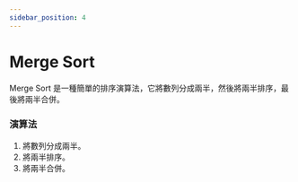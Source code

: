 ```yaml
---
sidebar_position: 4
---
```


# Merge Sort

Merge Sort 是一種簡單的排序演算法，它將數列分成兩半，然後將兩半排序，最後將兩半合併。

### 演算法

1. 將數列分成兩半。
2. 將兩半排序。
3. 將兩半合併。
